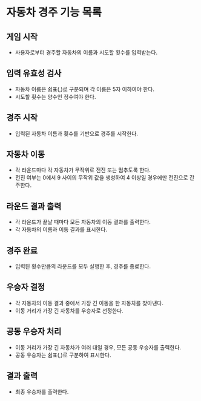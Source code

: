 # 자동차 경주 기능 목록
## 게임 시작
- 사용자로부터 경주할 자동차의 이름과 시도할 횟수를 입력받는다.
## 입력 유효성 검사
- 자동차 이름은 쉼표(,)로 구분되며 각 이름은 5자 이하여야 한다.
- 시도할 횟수는 양수인 정수여야 한다.
## 경주 시작
- 입력된 자동차 이름과 횟수를 기반으로 경주를 시작한다.
## 자동차 이동
- 각 라운드마다 각 자동차가 무작위로 전진 또는 멈추도록 한다.
- 전진 여부는 0에서 9 사이의 무작위 값을 생성하여 4 이상일 경우에만 전진으로 간주한다.
## 라운드 결과 출력
- 각 라운드가 끝날 때마다 모든 자동차의 이동 결과를 출력한다.
- 각 자동차의 이름과 이동 결과를 표시한다.
## 경주 완료
- 입력된 횟수만큼의 라운드를 모두 실행한 후, 경주를 종료한다.
## 우승자 결정
- 각 자동차의 이동 결과 중에서 가장 긴 이동을 한 자동차를 찾아낸다.
- 이동 거리가 가장 긴 자동차를 우승자로 선정한다.
## 공동 우승자 처리
- 이동 거리가 가장 긴 자동차가 여러 대일 경우, 모든 공동 우승자를 출력한다.
- 공동 우승자는 쉼표(,)로 구분하여 표시한다.
## 결과 출력
- 최종 우승자를 출력한다.